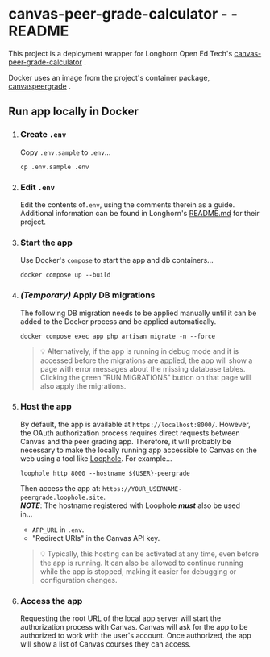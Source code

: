# canvas-peer-grade-calculator - - README

This project is a deployment wrapper for Longhorn Open Ed Tech's
[canvas-peer-grade-calculator](https://github.com/longhornopen/canvas-peer-grade-calculator)
.

Docker uses an image from the project's container package,
[canvaspeergrade](https://github.com/longhornopen/canvas-peer-grade-calculator/pkgs/container/canvaspeergrade)
.

## Run app locally in Docker

1. ### Create `.env`
   Copy `.env.sample` to `.env`…
    ```shell
    cp .env.sample .env
    ```
2. ### Edit `.env`
   Edit the contents of`.env`, using the comments therein as a guide.
   Additional information can be found in Longhorn's
   [README.md](https://github.com/longhornopen/canvas-peer-grade-calculator/blob/6a2ece08b61a16a28f57d841a0399ca99081cbf4/README.md)
   for their project.
3. ### Start the app
   Use Docker's `compose` to start the app and db containers…
    ```shell
    docker compose up --build
    ```
4. ### _(Temporary)_ Apply DB migrations
   The following DB migration needs to be applied manually until it can be
   added to the Docker process and be applied automatically.
    ```shell
    docker compose exec app php artisan migrate -n --force
    ```

   > 💡 Alternatively, if the app is running in debug mode and it is accessed
   > before the migrations are applied, the app will show a page with
   > error messages about the missing database tables.  Clicking the green
   > "RUN MIGRATIONS" button on that page will also apply the migrations.
5. ### Host the app
   By default, the app is available at `https://localhost:8000/`. However, the
   OAuth authorization process requires direct requests between Canvas and the
   peer grading app.  Therefore, it will probably be necessary to make the
   locally running app accessible to Canvas on the web using a tool
   like [Loophole](https://loophole.cloud/).  For example…
    ```shell
    loophole http 8000 --hostname ${USER}-peergrade
    ```  
   Then access the app at: `https://YOUR_USERNAME-peergrade.loophole.site`.  
   **_NOTE_**: The hostname registered with Loophole **_must_** also be used  
   in…
    * `APP_URL` in `.env`.
    * "Redirect URIs" in the Canvas API key.

   > 💡 Typically, this hosting can be activated at any time, even before the
   > app is running.  It can also be allowed to continue running while the
   > app is stopped, making it easier for debugging or configuration changes.
6. ### Access the app
   Requesting the root URL of the local app server will start the authorization
   process with Canvas.  Canvas will ask for the app to be authorized to work
   with the user's account.  Once authorized, the app will show a list of Canvas
   courses they can access.
